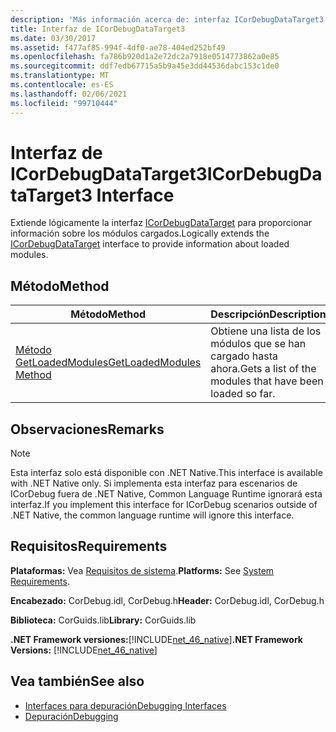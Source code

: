 ```yaml
---
description: 'Más información acerca de: interfaz ICorDebugDataTarget3'
title: Interfaz de ICorDebugDataTarget3
ms.date: 03/30/2017
ms.assetid: f477af85-994f-4df0-ae78-404ed252bf49
ms.openlocfilehash: fa786b920d1a2e72dc2a7918e0514773862a0e85
ms.sourcegitcommit: ddf7edb67715a5b9a45e3dd44536dabc153c1de0
ms.translationtype: MT
ms.contentlocale: es-ES
ms.lasthandoff: 02/06/2021
ms.locfileid: "99710444"
---
```

# <a name="icordebugdatatarget3-interface"></a><span data-ttu-id="f4308-103">Interfaz de ICorDebugDataTarget3</span><span class="sxs-lookup"><span data-stu-id="f4308-103">ICorDebugDataTarget3 Interface</span></span>

<span data-ttu-id="f4308-104">Extiende lógicamente la interfaz [ICorDebugDataTarget](icordebugdatatarget-interface.md) para proporcionar información sobre los módulos cargados.</span><span class="sxs-lookup"><span data-stu-id="f4308-104">Logically extends the [ICorDebugDataTarget](icordebugdatatarget-interface.md) interface to provide information about loaded modules.</span></span>  
  
## <a name="method"></a><span data-ttu-id="f4308-105">Método</span><span class="sxs-lookup"><span data-stu-id="f4308-105">Method</span></span>  
  
|<span data-ttu-id="f4308-106">Método</span><span class="sxs-lookup"><span data-stu-id="f4308-106">Method</span></span>|<span data-ttu-id="f4308-107">Descripción</span><span class="sxs-lookup"><span data-stu-id="f4308-107">Description</span></span>|  
|------------|-----------------|  
|[<span data-ttu-id="f4308-108">Método GetLoadedModules</span><span class="sxs-lookup"><span data-stu-id="f4308-108">GetLoadedModules Method</span></span>](icordebugdatatarget3-getloadedmodules-method.md)|<span data-ttu-id="f4308-109">Obtiene una lista de los módulos que se han cargado hasta ahora.</span><span class="sxs-lookup"><span data-stu-id="f4308-109">Gets a list of the modules that have been loaded so far.</span></span>|  
  
## <a name="remarks"></a><span data-ttu-id="f4308-110">Observaciones</span><span class="sxs-lookup"><span data-stu-id="f4308-110">Remarks</span></span>  
  
> [!NOTE]
> <span data-ttu-id="f4308-111">Esta interfaz solo está disponible con .NET Native.</span><span class="sxs-lookup"><span data-stu-id="f4308-111">This interface is available with .NET Native only.</span></span> <span data-ttu-id="f4308-112">Si implementa esta interfaz para escenarios de ICorDebug fuera de .NET Native, Common Language Runtime ignorará esta interfaz.</span><span class="sxs-lookup"><span data-stu-id="f4308-112">If you implement this interface for ICorDebug scenarios outside of .NET Native, the common language runtime will ignore this interface.</span></span>  
  
## <a name="requirements"></a><span data-ttu-id="f4308-113">Requisitos</span><span class="sxs-lookup"><span data-stu-id="f4308-113">Requirements</span></span>  

 <span data-ttu-id="f4308-114">**Plataformas:** Vea [Requisitos de sistema](../../get-started/system-requirements.md).</span><span class="sxs-lookup"><span data-stu-id="f4308-114">**Platforms:** See [System Requirements](../../get-started/system-requirements.md).</span></span>  
  
 <span data-ttu-id="f4308-115">**Encabezado:** CorDebug.idl, CorDebug.h</span><span class="sxs-lookup"><span data-stu-id="f4308-115">**Header:** CorDebug.idl, CorDebug.h</span></span>  
  
 <span data-ttu-id="f4308-116">**Biblioteca:** CorGuids.lib</span><span class="sxs-lookup"><span data-stu-id="f4308-116">**Library:** CorGuids.lib</span></span>  
  
 <span data-ttu-id="f4308-117">**.NET Framework versiones:**[!INCLUDE[net_46_native](../../../../includes/net-46-native-md.md)]</span><span class="sxs-lookup"><span data-stu-id="f4308-117">**.NET Framework Versions:** [!INCLUDE[net_46_native](../../../../includes/net-46-native-md.md)]</span></span>  
  
## <a name="see-also"></a><span data-ttu-id="f4308-118">Vea también</span><span class="sxs-lookup"><span data-stu-id="f4308-118">See also</span></span>

- [<span data-ttu-id="f4308-119">Interfaces para depuración</span><span class="sxs-lookup"><span data-stu-id="f4308-119">Debugging Interfaces</span></span>](debugging-interfaces.md)
- [<span data-ttu-id="f4308-120">Depuración</span><span class="sxs-lookup"><span data-stu-id="f4308-120">Debugging</span></span>](index.md)
